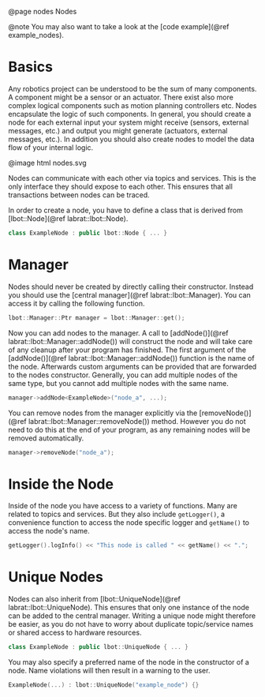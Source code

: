 @page nodes Nodes

@note
You may also want to take a look at the [code example](@ref example_nodes).

# Basics
Any robotics project can be understood to be the sum of many components. A component might be a sensor or an actuator. There exist also more complex logical components such as motion planning controllers etc. Nodes encapsulate the logic of such components. In general, you should create a node for each external input your system might receive (sensors, external messages, etc.) and output you might generate (actuators, external messages, etc.). In addition you should also create nodes to model the data flow of your internal logic.

@image html nodes.svg

Nodes can communicate with each other via topics and services. This is the only interface they should expose to each other. This ensures that all transactions between nodes can be traced.

In order to create a node, you have to define a class that is derived from [lbot::Node](@ref labrat::lbot::Node).
```cpp
class ExampleNode : public lbot::Node { ... }
```

# Manager
Nodes should never be created by directly calling their constructor. Instead you should use the [central manager](@ref labrat::lbot::Manager). You can access it by calling the following function.
```cpp
lbot::Manager::Ptr manager = lbot::Manager::get();
```
Now you can add nodes to the manager. A call to [addNode()](@ref labrat::lbot::Manager::addNode()) will construct the node and will take care of any cleanup after your program has finished. The first argument of the [addNode()](@ref labrat::lbot::Manager::addNode()) function is the name of the node. Afterwards custom arguments can be provided that are forwarded to the nodes constructor. Generally, you can add multiple nodes of the same type, but you cannot add multiple nodes with the same name.
```cpp
manager->addNode<ExampleNode>("node_a", ...);
```
You can remove nodes from the manager explicitly via the [removeNode()](@ref labrat::lbot::Manager::removeNode()) method. However you do not need to do this at the end of your program, as any remaining nodes will be removed automatically.
```cpp
manager->removeNode("node_a");
```

# Inside the Node
Inside of the node you have access to a variety of functions. Many are related to topics and services. But they also include `getLogger()`, a convenience function to access the node specific logger and `getName()` to access the node's name.
```cpp
getLogger().logInfo() << "This node is called " << getName() << ".";
```

# Unique Nodes
Nodes can also inherit from [lbot::UniqueNode](@ref labrat::lbot::UniqueNode). This ensures that only one instance of the node can be added to the central manager. Writing a unique node might therefore be easier, as you do not have to worry about duplicate topic/service names or shared access to hardware resources.
```cpp
class ExampleNode : public lbot::UniqueNode { ... }
```

You may also specify a preferred name of the node in the constructor of a node. Name violations will then result in a warning to the user.
```cpp
ExampleNode(...) : lbot::UniqueNode("example_node") {}
```
